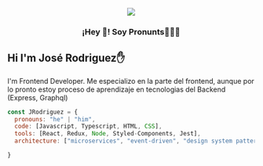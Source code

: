 <p align="center" width="300">
<img align="center" witdh="200" src="https://user-images.githubusercontent.com/44618066/183179584-f46cb610-2c59-4aac-aa1e-db5c26629ec6.png"/>
<h3 align="center">¡Hey 👋! Soy Pronunts👨🏻‍💻</h3>
</p>
<h2>Hi I'm José Rodriguez✋</h2>
<p>I'm Frontend Developer. Me especializo en la parte del frontend, aunque por lo pronto estoy proceso de aprendizaje en tecnologias del Backend (Express, Graphql)<p>


```javascript
const JRodriguez = {
  pronouns: "he" | "him",
  code: [Javascript, Typescript, HTML, CSS],
  tools: [React, Redux, Node, Styled-Components, Jest],
  architecture: ["microservices", "event-driven", "design system pattern"],

}
```

<!---
pronunts/pronunts is a ✨ special ✨ repository because its `README.md` (this file) appears on your GitHub profile.
You can click the Preview link to take a look at your changes.
--->
